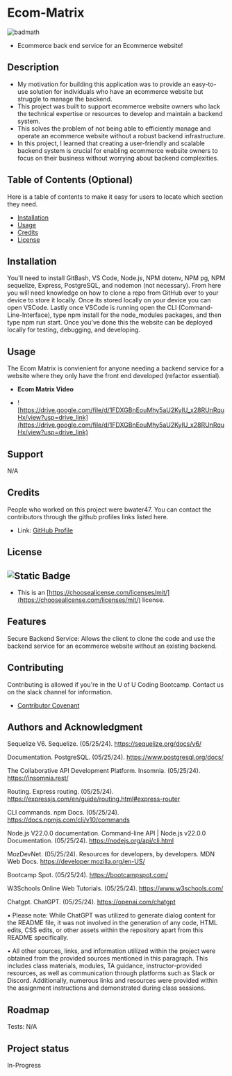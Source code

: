 # Ecom-Matrix
![badmath](https://img.shields.io/github/languages/top/lernantino/badmath)
- Ecommerce back end service for an Ecommerce website!

## Description

- My motivation for building this application was to provide an easy-to-use solution for individuals who have an ecommerce website but struggle to manage the backend.
- This project was built to support ecommerce website owners who lack the technical expertise or resources to develop and maintain a backend system.
- This solves the problem of not being able to efficiently manage and operate an ecommerce website without a robust backend infrastructure.
- In this project, I learned that creating a user-friendly and scalable backend system is crucial for enabling ecommerce website owners to focus on their business without worrying about backend complexities.

## Table of Contents (Optional)

Here is a table of contents to make it easy for users to locate which section they need.

- [Installation](#installation)
- [Usage](#usage)
- [Credits](#credits)
- [License](#license)

## Installation

You'll need to install GitBash, VS Code, Node.js, NPM dotenv, NPM pg, NPM sequelize, Express, PostgreSQL, and nodemon (not necessary). From here you will need knowledge on how to clone a repo from GitHub over to your device to store it locally. Once its stored locally on your device you can open VSCode. Lastly once VSCode is running open the CLI (Command-Line-Interface), type npm install for the node_modules packages, and then type npm run start. Once you've done this the website can be deployed locally for testing, debugging, and developing.

## Usage

The Ecom Matrix is convienient for anyone needing a backend service for a website where they only have the front end developed (refactor essential).

- <strong>Ecom Matrix Video</strong>

- ![https://drive.google.com/file/d/1FDXGBnEouMhy5aU2KyIU_x28RUnRquHx/view?usp=drive_link](https://drive.google.com/file/d/1FDXGBnEouMhy5aU2KyIU_x28RUnRquHx/view?usp=drive_link)

## Support

N/A

## Credits

People who worked on this project were bwater47. You can contact the contributors through the github profiles links listed here.
- Link: <a href="https://github.com/bwater47" alt="GitHub Link">GitHub Profile</a>

## License
![Static Badge](https://img.shields.io/badge/MIT-License-Blue)
- 
- This is an [https://choosealicense.com/licenses/mit/](https://choosealicense.com/licenses/mit/) license.

## Features

Secure Backend Service: Allows the client to clone the code and use the backend service for an ecommerce website without an existing backend.

## Contributing

Contributing is allowed if you're in the U of U Coding Bootcamp. Contact us on the slack channel for information. 
- [Contributor Covenant](https://www.contributor-covenant.org/)

## Authors and Acknowledgment

Sequelize V6. Sequelize. (05/25/24). https://sequelize.org/docs/v6/ 

Documentation. PostgreSQL. (05/25/24). https://www.postgresql.org/docs/ 

The Collaborative API Development Platform. Insomnia. (05/25/24). https://insomnia.rest/ 

Routing. Express routing. (05/25/24). https://expressjs.com/en/guide/routing.html#express-router 

CLI commands. npm Docs. (05/25/24). https://docs.npmjs.com/cli/v10/commands

Node.js V22.0.0 documentation. Command-line API | Node.js v22.0.0 Documentation. (05/25/24). https://nodejs.org/api/cli.html

MozDevNet. (05/25/24). Resources for developers, by developers. MDN Web Docs. https://developer.mozilla.org/en-US/ 

Bootcamp Spot. (05/25/24). https://bootcampspot.com/

W3Schools Online Web Tutorials. (05/25/24). https://www.w3schools.com/

Chatgpt. ChatGPT. (05/25/24). https://openai.com/chatgpt

• Please note: While ChatGPT was utilized to generate dialog content for the README file, it was not involved in the generation of any code, HTML edits, CSS edits, or other assets within the repository apart from this README specifically.

• All other sources, links, and information utilized within the project were obtained from the provided sources mentioned in this paragraph. This includes class materials, modules, TA guidance, instructor-provided resources, as well as communication through platforms such as Slack or Discord. Additionally, numerous links and resources were provided within the assignment instructions and demonstrated during class sessions.

## Roadmap

Tests: N/A

## Project status

In-Progress